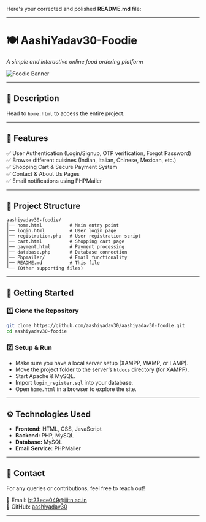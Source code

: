 Here's your corrected and polished **README.md** file:  

---

# **🍽️ AashiYadav30-Foodie**  
_A simple and interactive online food ordering platform_  

![Foodie Banner]((https://www.google.com/url?sa=i&url=https%3A%2F%2Fwww.facebook.com%2Ffo0die%2F&psig=AOvVaw1FTHhHv8kJln0wFAICG0l_&ust=1738731849941000&source=images&cd=vfe&opi=89978449&ved=0CBQQjRxqFwoTCICz2oSfqYsDFQAAAAAdAAAAABAE))  

---

## **📌 Description**  
Head to `home.html` to access the entire project.  

---

## **🔑 Features**  
✅ User Authentication (Login/Signup, OTP verification, Forgot Password)  
✅ Browse different cuisines (Indian, Italian, Chinese, Mexican, etc.)  
✅ Shopping Cart & Secure Payment System  
✅ Contact & About Us Pages  
✅ Email notifications using PHPMailer  

---

## **📂 Project Structure**  

```
aashiyadav30-foodie/
│── home.html          # Main entry point
│── login.html         # User login page
│── registration.php   # User registration script
│── cart.html          # Shopping cart page
│── payment.html       # Payment processing
│── database.php       # Database connection
│── Phpmailer/         # Email functionality
│── README.md          # This file
└── (Other supporting files)
```

---

## **🚀 Getting Started**  

### **1️⃣ Clone the Repository**  
```sh
git clone https://github.com/aashiyadav30/aashiyadav30-foodie.git
cd aashiyadav30-foodie
```

### **2️⃣ Setup & Run**  
- Make sure you have a local server setup (XAMPP, WAMP, or LAMP).  
- Move the project folder to the server’s `htdocs` directory (for XAMPP).  
- Start Apache & MySQL.  
- Import `login_register.sql` into your database.  
- Open `home.html` in a browser to explore the site.  

---

## **⚙️ Technologies Used**  
- **Frontend:** HTML, CSS, JavaScript  
- **Backend:** PHP, MySQL  
- **Database:** MySQL  
- **Email Service:** PHPMailer  

---

## **📧 Contact**  
For any queries or contributions, feel free to reach out!  

📩 Email: bt23ece049@iiitn.ac.in  
🔗 GitHub: [aashiyadav30](https://github.com/aashiyadav30)  

---

